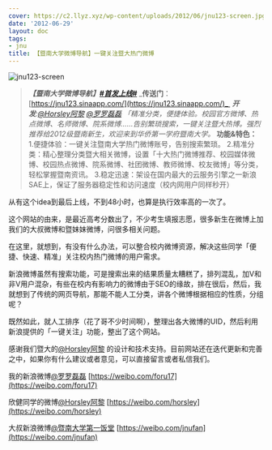 ```yaml
---
cover: https://c2.llyz.xyz/wp-content/uploads/2012/06/jnu123-screen.jpg "jnu123-screen"
date: '2012-06-29'
layout: doc
tags:
- jnu
title: 【暨南大学微博导航】一键关注暨大热门微博
---
```


![jnu123-screen](https://c2.llyz.xyz/wp-content/uploads/2012/06/jnu123-screen.jpg "jnu123-screen")

> _**【暨南大学微博导航】**[**#首发上线#**](https://s.weibo.com/weibo/%25E9%25A6%2596%25E5%258F%2591%25E4%25B8%258A%25E7%25BA%25BF)_ _**传送门**：[https://jnu123.sinaapp.com/](https://jnu123.sinaapp.com/)_  _**开发**:[@Horsley阿黎](https://weibo.com/horsley) [@罗罗磊磊](https://weibo.com/foru17)_ _「精准分类，便捷体验。校园官方微博、热点微博、名师微博、院系微博……告别繁琐搜索，一键关注暨大热博。强烈推荐给2012级暨南新生，欢迎来到华侨第一学府暨南大学。_ **功能&特色：** 1.便捷体验：一键关注暨南大学热门微博账号，告别搜索繁琐。 2.精准分类：精心整理分类暨大相关微博，设置「十大热门微博推荐、校园媒体微博、校园热点微博、院系微博、社团微博、教师微博、校友微博」等分类，轻松掌握暨南资讯。 3.稳定迅速：架设在国内最大的云服务引擎之一新浪SAE上，保证了服务器稳定性和访问速度（校内网用户同样秒开）

从有这个idea到最后上线，不到48小时，也算是执行效率高的一次了。

这个网站的由来，是最近高考分数出了，不少考生填报志愿，很多新生在微博上加我们的大叔微博和暨妹妹微博，问很多相关问题。

在这里，就想到，有没有什么办法，可以整合校内微博资源，解决这些同学「便捷、快速、精准」关注校内热门微博的用户需求。

新浪微博虽然有搜索功能，可是搜索出来的结果质量太糟糕了，排列混乱，加V和非V用户混杂，有些在校内有影响力的微博由于SEO的缘故，排在很后，然后，我就想到了传统的网页导航，那能不能人工分类，讲各个微博根据相应的性质，分组呢？

既然如此，就人工排序（花了哥不少时间啊），整理出各大微博的UID，然后利用新浪提供的「一键关注」功能，整出了这个网站。

感谢我们暨大的[@Horsley阿黎](https://weibo.com/horsley) 的设计和技术支持。目前网站还在迭代更新和完善之中，如果你有什么建议或者意见，可以直接留言或者私信我们。

我的新浪微博[@罗罗磊磊](https://weibo.com/foru17) [https://weibo.com/foru17](https://weibo.com/foru17)

欣健同学的微博[@Horsley阿黎](https://weibo.com/horsley) [https://weibo.com/horsley](https://weibo.com/horsley)

大叔新浪微博[@暨南大学第一饭堂](https://weibo.com/jnufan) [https://weibo.com/jnufan](https://weibo.com/jnufan)
